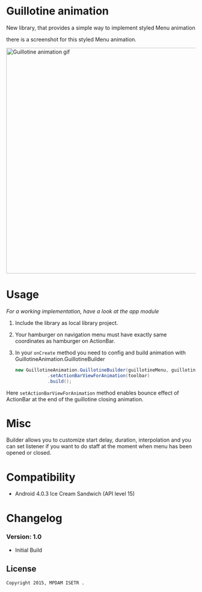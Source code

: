 # Guillotine animation

New library, that provides a simple way to implement styled Menu animation



there is a screenshot for this styled Menu animation.

<img src="https://d13yacurqjgara.cloudfront.net/users/495792/screenshots/2018249/draft_06.gif" alt="Guillotine animation gif" style="width:800;height:600">


# Usage

*For a working implementation, have a look at the app module*

1. Include the library as local library project.

2. Your hamburger on navigation menu must have exactly same coordinates as hamburger on ActionBar.

3. In your `onCreate` method you need to config and build animation with GuillotineAnimation.GuillotineBuilder

	```java
    new GuillotineAnimation.GuillotineBuilder(guillotineMenu, guillotineMenu.findViewById(R.id.guillotine_hamburger), contentHamburger)
                .setActionBarViewForAnimation(toolbar)
                .build();
     ```
Here `setActionBarViewForAnimation` method enables bounce effect of ActionBar at the end of the guillotine closing animation.

# Misc

Builder allows you to customize start delay, duration, interpolation and you can set listener if you want to do staff at the moment when menu has been opened or closed.

# Compatibility
  
  * Android 4.0.3 Ice Cream Sandwich (API level 15)
  
# Changelog

### Version: 1.0

  * Initial Build
  
## License

    Copyright 2015, MPDAM ISETR .
